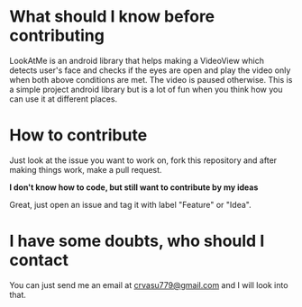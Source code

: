 # What should I know before contributing

LookAtMe is an android library that helps making a VideoView which detects user's face and checks if the eyes are open and play the video only when both above conditions are met. The video is paused otherwise. This is a simple project android library but is a lot of fun when you think how you can use it at different places.

# How to contribute

Just look at the issue you want to work on, fork this repository and after making things work, make a pull request.

**I don't know how to code, but still want to contribute by my ideas**

Great, just open an issue and tag it with label "Feature" or "Idea".

# I have some doubts, who should I contact

You can just send me an email at crvasu779@gmail.com and I will look into that.
